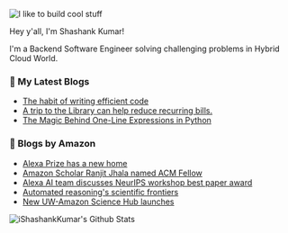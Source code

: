 ![I like to build cool stuff](https://res.cloudinary.com/dt8g3rhcy/image/upload/v1595929574/i_like_to_build_cool_shit._1_nzbwjh.png)

Hey y'all, I'm Shashank Kumar! 

I'm a Backend Software Engineer solving challenging problems in Hybrid Cloud World.

### 📕 My Latest Blogs
<!-- BLOG-POST-LIST:START -->
- [The habit of writing efficient code](https://medium.com/@ishashankkumar/the-habit-of-writing-efficient-code-153b05f04269?source=rss-d24dda280d5f------2)
- [A trip to the Library can help reduce recurring bills.](https://medium.com/swlh/a-trip-to-the-library-can-help-reduce-recurring-bills-23bca495cdf5?source=rss-d24dda280d5f------2)
- [The Magic Behind One-Line Expressions in Python](https://medium.com/swlh/the-magic-behind-one-line-expressions-in-python-816c10180c5c?source=rss-d24dda280d5f------2)
<!-- BLOG-POST-LIST:END -->

### 📕 Blogs by Amazon
<!-- AMAZON-BLOG-POST-LIST:START -->
- [Alexa Prize has a new home](https://www.amazon.science/alexa-prize/alexa-prize-has-a-new-home)
- [Amazon Scholar Ranjit Jhala named ACM Fellow](https://www.amazon.science/latest-news/amazon-scholar-ranjit-jhala-chosen-as-acm-fellow-for-computer-science-contributions)
- [Alexa AI team discusses NeurIPS workshop best paper award](https://www.amazon.science/latest-news/alexa-ai-team-discusses-neurips-workshop-best-paper-award)
- [Automated reasoning&#39;s scientific frontiers](https://www.amazon.science/blog/automated-reasonings-scientific-frontiers)
- [New UW-Amazon Science Hub launches](https://www.amazon.science/academic-engagements/new-uw-amazon-science-hub-launches)
<!-- AMAZON-BLOG-POST-LIST:END -->



<img align="center" alt="iShashankKumar's Github Stats" src="https://github-readme-stats.vercel.app/api?username=ishashankkumar&show_icons=true&hide_border=true" />
